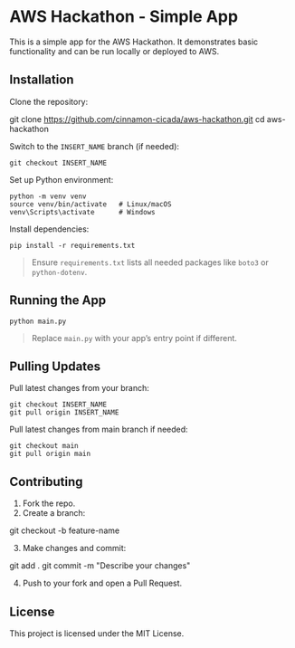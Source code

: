 # AWS Hackathon - Simple App

This is a simple app for the AWS Hackathon. It demonstrates basic functionality and can be run locally or deployed to AWS.

## Installation

Clone the repository:

git clone https://github.com/cinnamon-cicada/aws-hackathon.git
cd aws-hackathon

Switch to the `INSERT_NAME` branch (if needed):

```
git checkout INSERT_NAME
```

Set up Python environment:

```
python -m venv venv
source venv/bin/activate   # Linux/macOS
venv\Scripts\activate      # Windows
```
Install dependencies:

```
pip install -r requirements.txt
```
> Ensure `requirements.txt` lists all needed packages like `boto3` or `python-dotenv`.

## Running the App

```python main.py```

> Replace `main.py` with your app’s entry point if different.

## Pulling Updates

Pull latest changes from your branch:

```
git checkout INSERT_NAME
git pull origin INSERT_NAME
```
Pull latest changes from main branch if needed:

```
git checkout main
git pull origin main
```

## Contributing

1. Fork the repo.  
2. Create a branch:

git checkout -b feature-name

3. Make changes and commit:

git add .
git commit -m "Describe your changes"

4. Push to your fork and open a Pull Request.

## License

This project is licensed under the MIT License.
